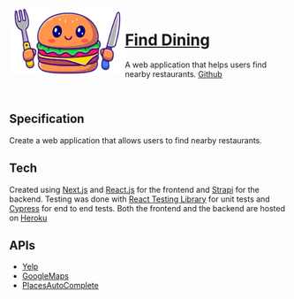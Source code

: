 <img align="left" width="auto" height="120" src="/public/LogoCropped.png" />

# [Find Dining](https://find-dining.herokuapp.com/home)

A web application that helps users find nearby restaurants. [Github](https://github.com/reeceawalsh/Find-Dining)

 </br>

## Specification

Create a web application that allows users to find nearby restaurants.

## Tech

Created using [Next.js](https://nextjs.org/) and [React.js](https://react.dev/) for the frontend and [Strapi](https://strapi.io/) for the backend. Testing was done with [React Testing Library](https://testing-library.com/docs/react-testing-library/intro/) for unit tests and [Cypress](https://www.cypress.io/) for end to end tests. Both the frontend and the backend are hosted on [Heroku](https://heroku.com)

## APIs

- [Yelp](https://fusion.yelp.com/)
- [GoogleMaps](https://developers.google.com/maps)
- [PlacesAutoComplete](https://developers.google.com/maps/documentation/places/web-service/autocomplete)
